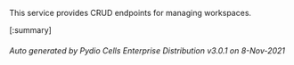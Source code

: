 






This service provides CRUD endpoints for managing workspaces.

[:summary]

###### Auto generated by Pydio Cells Enterprise Distribution v3.0.1 on 8-Nov-2021
